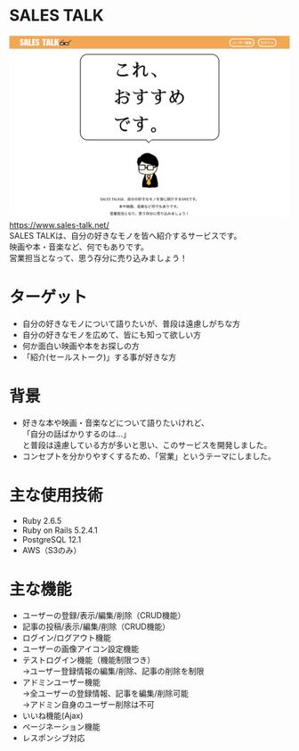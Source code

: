 # SALES TALK
![Alt text](app/assets/images/README.png)
https://www.sales-talk.net/  
SALES TALKは、自分の好きなモノを皆へ紹介するサービスです。  
映画や本・音楽など、何でもありです。  
営業担当となって、思う存分に売り込みましょう！

# ターゲット
* 自分の好きなモノについて語りたいが、普段は遠慮しがちな方
* 自分の好きなモノを広めて、皆にも知って欲しい方
* 何か面白い映画や本をお探しの方
* 「紹介(セールストーク)」する事が好きな方

# 背景
* 好きな本や映画・音楽などについて語りたいけれど、  
「自分の話ばかりするのは...」  
と普段は遠慮している方が多いと思い、このサービスを開発しました。
* コンセプトを分かりやすくするため、「営業」というテーマにしました。

# 主な使用技術
* Ruby 2.6.5
* Ruby on Rails 5.2.4.1
* PostgreSQL 12.1
* AWS（S3のみ）

# 主な機能
* ユーザーの登録/表示/編集/削除（CRUD機能）
* 記事の投稿/表示/編集/削除（CRUD機能）
* ログイン/ログアウト機能
* ユーザーの画像アイコン設定機能
* テストログイン機能（機能制限つき）  
  →ユーザー登録情報の編集/削除、記事の削除を制限
* アドミンユーザー機能  
  →全ユーザーの登録情報、記事を編集/削除可能  
  →アドミン自身のユーザー削除は不可
* いいね機能(Ajax)
* ページネーション機能
* レスポンシブ対応

